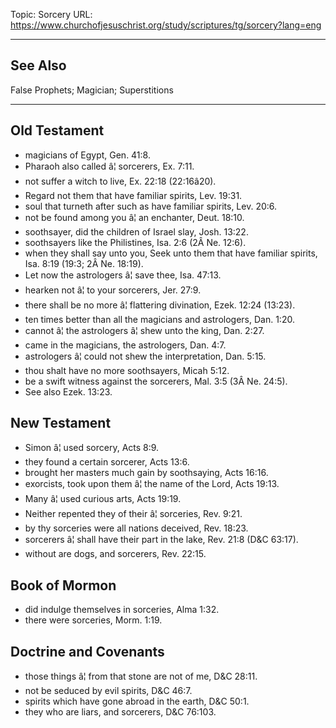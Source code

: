 Topic: Sorcery
URL: https://www.churchofjesuschrist.org/study/scriptures/tg/sorcery?lang=eng

---

## See Also

False Prophets; Magician; Superstitions

---

## Old Testament

- magicians of Egypt, Gen. 41:8.
- Pharaoh also called â¦ sorcerers, Ex. 7:11.
- not suffer a witch to live, Ex. 22:18 (22:16â20).
- Regard not them that have familiar spirits, Lev. 19:31.
- soul that turneth after such as have familiar spirits, Lev. 20:6.
- not be found among you â¦ an enchanter, Deut. 18:10.
- soothsayer, did the children of Israel slay, Josh. 13:22.
- soothsayers like the Philistines, Isa. 2:6 (2Â Ne. 12:6).
- when they shall say unto you, Seek unto them that have familiar spirits, Isa. 8:19 (19:3; 2Â Ne. 18:19).
- Let now the astrologers â¦ save thee, Isa. 47:13.
- hearken not â¦ to your sorcerers, Jer. 27:9.
- there shall be no more â¦ flattering divination, Ezek. 12:24 (13:23).
- ten times better than all the magicians and astrologers, Dan. 1:20.
- cannot â¦ the astrologers â¦ shew unto the king, Dan. 2:27.
- came in the magicians, the astrologers, Dan. 4:7.
- astrologers â¦ could not shew the interpretation, Dan. 5:15.
- thou shalt have no more soothsayers, Micah 5:12.
- be a swift witness against the sorcerers, Mal. 3:5 (3Â Ne. 24:5).
- See also Ezek. 13:23.

## New Testament

- Simon â¦ used sorcery, Acts 8:9.
- they found a certain sorcerer, Acts 13:6.
- brought her masters much gain by soothsaying, Acts 16:16.
- exorcists, took upon them â¦ the name of the Lord, Acts 19:13.
- Many â¦ used curious arts, Acts 19:19.
- Neither repented they of their â¦ sorceries, Rev. 9:21.
- by thy sorceries were all nations deceived, Rev. 18:23.
- sorcerers â¦ shall have their part in the lake, Rev. 21:8 (D&C 63:17).
- without are dogs, and sorcerers, Rev. 22:15.

## Book of Mormon

- did indulge themselves in sorceries, Alma 1:32.
- there were sorceries, Morm. 1:19.

## Doctrine and Covenants

- those things â¦ from that stone are not of me, D&C 28:11.
- not be seduced by evil spirits, D&C 46:7.
- spirits which have gone abroad in the earth, D&C 50:1.
- they who are liars, and sorcerers, D&C 76:103.

